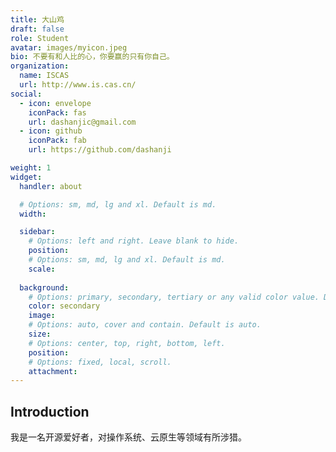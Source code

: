 ```yaml
---
title: 大山鸡
draft: false
role: Student
avatar: images/myicon.jpeg
bio: 不要有和人比的心，你要赢的只有你自己。
organization:
  name: ISCAS
  url: http://www.is.cas.cn/
social:
  - icon: envelope
    iconPack: fas
    url: dashanjic@gmail.com
  - icon: github
    iconPack: fab
    url: https://github.com/dashanji

weight: 1
widget:
  handler: about

  # Options: sm, md, lg and xl. Default is md.
  width:

  sidebar:
    # Options: left and right. Leave blank to hide.
    position:
    # Options: sm, md, lg and xl. Default is md.
    scale:
  
  background:
    # Options: primary, secondary, tertiary or any valid color value. Default is primary.
    color: secondary
    image:
    # Options: auto, cover and contain. Default is auto.
    size:
    # Options: center, top, right, bottom, left.
    position:
    # Options: fixed, local, scroll.
    attachment: 
---
```


## Introduction

我是一名开源爱好者，对操作系统、云原生等领域有所涉猎。

